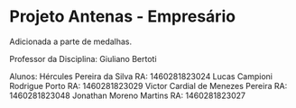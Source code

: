 # Projeto Antenas - Empresário

Adicionada a parte de medalhas.

Professor da Disciplina: Giuliano Bertoti
 

Alunos:
  Hércules Pereira da Silva RA: 1460281823024
  Lucas Campioni Rodrigue Porto RA: 1460281823029
  Victor Cardial de Menezes Pereira RA: 1460281823048
  Jonathan Moreno Martins RA: 1460281823027

